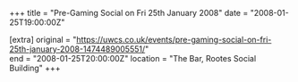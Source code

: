 +++
title = "Pre-Gaming Social on Fri 25th January 2008"
date = "2008-01-25T19:00:00Z"

[extra]
original = "https://uwcs.co.uk/events/pre-gaming-social-on-fri-25th-january-2008-1474489005551/"    
end = "2008-01-25T20:00:00Z"
location = "The Bar, Rootes Social Building"
+++




